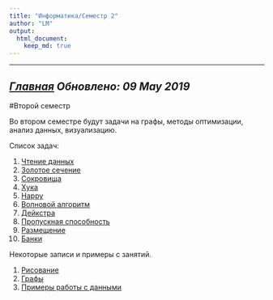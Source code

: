 ```yaml
---
title: "Информатика/Семестр 2"
author: "LM"
output: 
  html_document:
    keep_md: true
---
```


----------------------
*[Главная](http://leonovmx.github.io/info/index.html)*
*Обновлено: 09 May 2019*
----------------------
#Второй семестр

Во втором семестре будут задачи на графы, методы оптимизации, 
анализ данных, визуализацию.

Список задач:

1. [Чтение данных](task1.html)
2. [Золотое сечение](z3.html)
3. [Сокровища](task_treasury.html)
4. [Хука](task5.html)
5. [Happy](task4.html)
6. [Волновой алгоритм](levels.html)
7. [Дейкстра](z5.html)
8. [Пропускная способность](task7.html)
9. [Размещение](s-2017-03-13.html)
10. [Банки](z9.html)




Некоторые записи и примеры с занятий.

1. [Рисование](class1.html)
2. [Графы](class2.html)
3. [Примеры работы с данными](z-2017-02-27.html)
